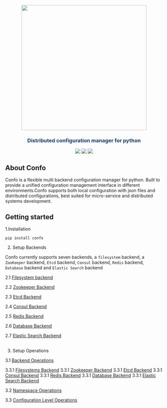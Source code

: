 


<p align="center"><img src="https://raw.githubusercontent.com/sambe-consulting/confo/master/assets/logo.png" width="400"></p>

<p align="center"><h3 style="color: #193967; text-align: center">Distributed configuration manager for python</h3></p>

<p align="center">
<a href="https://github.com/sambe-consulting/confo/actions/workflows/pytest-workflow.yml"><img src="https://github.com/sambe-consulting/confo/actions/workflows/pytest-workflow.yml/badge.svg"></a>
<a href="https://houndci.com"><img src="https://img.shields.io/badge/Reviewed_by-Hound-8E64B0.svg"></a>
<a href="https://github.com/apache/zookeeper/blob/master/LICENSE.txt"><img src="https://img.shields.io/github/license/apache/zookeeper"></a>


</p>

## About Confo
Confo is a flexible multi backend configuration manager for python. Built to provide a unified configuration management
interface in different environments.Confo supports both local configuration with json files and distributed configurations,
best suited for micro-service and distributed systems development.
## Getting started
1.Installation
```
pip install confo

```

2. Setup Backends 

Confo currently supports seven backends, a `filesystem` backend, a `ZooKeeper` backend,  `Etcd` backend,  `Consul` backend,  `Redis` backend, 
 `Database` backend and  `Elastic Search` backend

2.1 <a href="docs/backends/filesystem_backend.md">Filesystem backend</a>

2.2 <a href="docs/backends/zookeeper_backend.md">Zookeeper Backend</a>

2.3 <a href="docs/backends/etcd_backend.md">Etcd Backend</a>

2.4 <a href="docs/backends/consul_backend.md">Consul Backend</a>

2.5 <a href="docs/backends/redis_backend.md">Redis Backend</a>

2.6 <a href="docs/backends/database_backend.md">Database Backend</a>

2.7 <a href="docs/backends/elasticsearch_backend.md">Elastic Search Backend</a><br><br>

3. Setup Operations

3.1 <a href="docs/operations/backend operations">Backend Operations</a>

3.3.1 <a href="docs/operations/backend operations/filesystem_backend.md">Filesystems Backend</a>
3.3.1 <a href="docs/operations/backend operations/zookeeper_backend.md">Zookeeper Backend</a>
3.3.1 <a href="docs/operations/backend operations/etcd_backend.md">Etcd Backend</a>
3.3.1 <a href="docs/operations/backend operations/consul_backend.md">Consul Backend</a>
3.3.1 <a href="docs/operations/backend operations/redis_backend.md">Redis Backend</a>
3.3.1 <a href="docs/operations/backend operations/database_backend.md">Database Backend</a>
3.3.1 <a href="docs/operations/backend operations/elasticsearch_backend.md">Elastic Search Backend</a>

3.2 <a href="docs/operations/backend operations">Namespace Operations</a>

3.3 <a href="docs/operations/backend operations">Configuration Level Operations</a><br>


